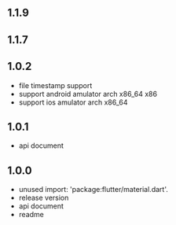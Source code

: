 ## 1.1.9

## 1.1.7

## 1.0.2

* file timestamp support
* support android amulator arch x86_64 x86
* support ios amulator arch x86_64

## 1.0.1

* api document

## 1.0.0

* unused import: 'package:flutter/material.dart'.
* release version
* api document 
* readme
